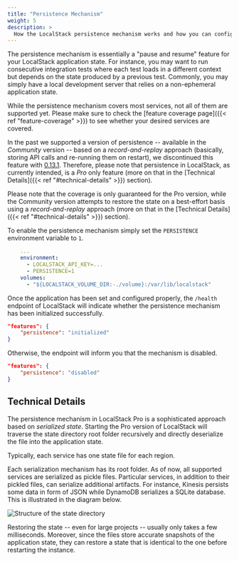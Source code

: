 ```yaml
---
title: "Persistence Mechanism"
weight: 5
description: >
  How the LocalStack persistence mechanism works and how you can configure it.
---
```


The persistence mechanism is essentially a "pause and resume" feature for your LocalStack application state.
For instance, you may want to run consecutive integration tests where each test loads in a different context but depends on the state produced by a previous test.
Commonly, you may simply have a local development server that relies on a non-ephemeral application state.

While the persistence mechanism covers most services, not all of them are supported yet.
Please make sure to check the [feature coverage page]({{< ref "feature-coverage" >}}) to see whether your desired services are covered.

In the past we supported a version of persistence -- available in the _Community_ version -- based on a *record-and-replay* approach (basically, storing API calls and re-running them on restart), we discontinued this feature with [0.13.1](https://github.com/localstack/localstack/releases/tag/v0.13.1).
Therefore, please note that persistence in LocalStack, as currently intended, is a _Pro_ only feature (more on that in the [Technical Details]({{< ref "#technical-details" >}}) section).

Please note that the coverage is only guaranteed for the Pro version, while the Community version attempts to restore the state on a best-effort basis using a *record-and-replay* approach (more on that in the [Technical Details]({{< ref "#technical-details" >}}) section).

To enable the persistence mechanism simply set the `PERSISTENCE` environment variable to `1`.
 
```yaml
    ...
    environment:
      - LOCALSTACK_API_KEY=...
      - PERSISTENCE=1
    volumes:
      - "${LOCALSTACK_VOLUME_DIR:-./volume}:/var/lib/localstack"
```

Once the application has been set and configured properly, the `/health` endpoint of LocalStack will indicate whether the persistence mechanism has been initialized successfully.
```json
"features": {
    "persistence": "initialized"
}
```

Otherwise, the endpoint will inform you that the mechanism is disabled.

```json
"features": {
    "persistence": "disabled"
}
```

## Technical Details

The persistence mechanism in LocalStack Pro is a sophisticated approach based on *serialized state*.
Starting the Pro version of LocalStack will traverse the state directory root folder recursively and directly deserialize the file into the application state.

Typically, each service has one state file for each region.

Each serialization mechanism has its root folder.
As of now, all supported services are serialized as pickle files. 
Particular services, in addition to their pickled files, can serialize additional artifacts.
For instance, Kinesis persists some data in form of JSON while DynamoDB serializes a SQLite database.
This is illustrated in the diagram below.

![Structure of the state directory](datadir_structure.png)

Restoring the state -- even for large projects -- usually only takes a few milliseconds.
Moreover, since the files store accurate snapshots of the application state, they can restore a state that is identical to the one before restarting the instance.